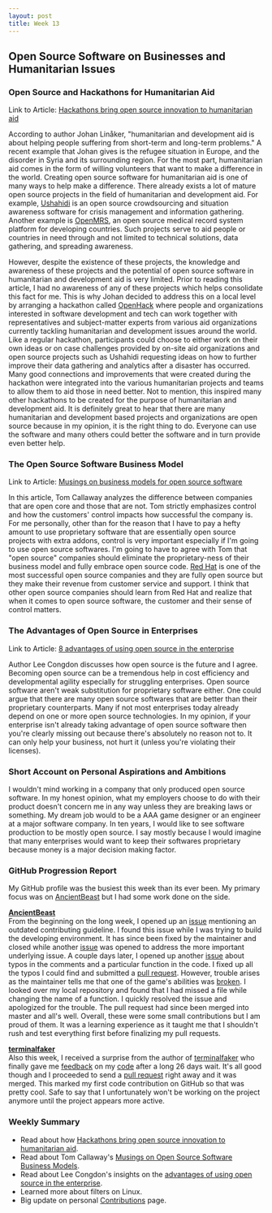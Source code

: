 ```yaml
---
layout: post
title: Week 13
---
```


## Open Source Software on Businesses and Humanitarian Issues
### Open Source and Hackathons for Humanitarian Aid
Link to Article: [Hackathons bring open source innovation to humanitarian aid](https://opensource.com/life/16/6/openhack-hackathons-for-humanitarian-aid)  

According to author Johan Linåker, "humanitarian and development aid is about helping people suffering from short-term and long-term problems." A recent example that Johan gives is the refugee situation in Europe, and the disorder in Syria and its surrounding region. For the most part, humanitarian aid comes in the form of willing volunteers that want to make a difference in the world. Creating open source software for humanitarian aid is one of many ways to help make a difference. There already exists a lot of mature open source projects in the field of humanitarian and development aid. For example, [Ushahidi](https://www.ushahidi.com/) is an open source crowdsourcing and situation awareness software for crisis management and information gathering. Another example is [OpenMRS](https://openmrs.org/), an open source medical record system platform for developing countries. Such projects serve to aid people or countries in need through and not limited to technical solutions, data gathering, and spreading awareness.  
  
However, despite the existence of these projects, the knowledge and awareness of these projects and the potential of open source software in humanitarian and development aid is very limited. Prior to reading this article, I had no awareness of any of these projects which helps consolidate this fact for me. This is why Johan decided to address this on a local level by arranging a hackathon called [OpenHack](https://www.openhack.io/) where people and organizations interested in software development and tech can work together with representatives and subject-matter experts from various aid organizations currently tackling humanitarian and development issues around the world. Like a regular hackathon, participants could choose to either work on their own ideas or on case challenges provided by on-site aid organizations and open source projects such as Ushahidi requesting ideas on how to further improve their data gathering and analytics after a disaster has occurred. Many good connections and improvements that were created during the hackathon were integrated into the various humanitarian projects and teams to allow them to aid those in need better. Not to mention, this inspired many other hackathons to be created for the purpose of humanitarian and development aid. It is definitely great to hear that there are many humanitarian and development based projects and organizations are open source because in my opinion, it is the right thing to do. Everyone can use the software and many others could better the software and in turn provide even better help.

### The Open Source Software Business Model
Link to Article: [Musings on business models for open source software](https://spot.livejournal.com/327801.html)  
  
In this article, Tom Callaway analyzes the difference between companies that are open core and those that are not. Tom strictly emphasizes control and how the customers' control impacts how successful the company is. For me personally, other than for the reason that I have to pay a hefty amount to use proprietary software that are essentially open source projects with extra addons, control is very important especially if I'm going to use open source softwares. I'm going to have to agree with Tom that "open source" companies should eliminate the proprietary-ness of their business model and fully embrace open source code. [Red Hat](https://www.redhat.com/en) is one of the most successful open source companies and they are fully open source but they make their revenue from customer service and support. I think that other open source companies should learn from Red Hat and realize that when it comes to open source software, the customer and their sense of control matters.

### The Advantages of Open Source in Enterprises
Link to Article: [8 advantages of using open source in the enterprise](https://enterprisersproject.com/article/2015/1/top-advantages-open-source-offers-over-proprietary-solutions)  
  
Author Lee Congdon discusses how open source is the future and I agree. Becoming open source can be a tremendous help in cost efficiency and developmental agility especially for struggling enterprises. Open source software aren't weak substitution for proprietary software either. One could argue that there are many open source softwares that are better than their proprietary counterparts. Many if not most enterprises today already depend on one or more open source technologies. In my opinion, if your enterprise isn't already taking advantage of open source software then you're clearly missing out because there's absolutely no reason not to. It can only help your business, not hurt it (unless you're violating their licenses).

### Short Account on Personal Aspirations and Ambitions
I wouldn't mind working in a company that only produced open source software. In my honest opinion, what my employers choose to do with their product doesn't concern me in any way unless they are breaking laws or something. My dream job would to be a AAA game designer or an engineer at a major software company. In ten years, I would like to see software production to be mostly open source. I say mostly because I would imagine that many enterprises would want to keep their softwares proprietary because money is a major decision making factor.

### GitHub Progression Report
My GitHub profile was the busiest this week than its ever been. My primary focus was on [AncientBeast](https://github.com/FreezingMoon/AncientBeast) but I had some work done on the side.
 
__[AncientBeast](https://github.com/FreezingMoon/AncientBeast)__  
From the beginning on the long week, I opened up an [issue](https://github.com/FreezingMoon/AncientBeast/issues/1599) mentioning an outdated contributing guideline. I found this issue while I was trying to build the developing environment. It has since been fixed by the maintainer and closed while another [issue](https://github.com/FreezingMoon/AncientBeast/issues/1600) was opened to address the more important underlying issue. A couple days later, I opened up another [issue](https://github.com/FreezingMoon/AncientBeast/issues/1602) about typos in the comments and a particular function in the code. I fixed up all the typos I could find and submitted a [pull request](https://github.com/FreezingMoon/AncientBeast/pull/1604). However, trouble arises as the maintainer tells me that one of the game's abilities was [broken](https://github.com/FreezingMoon/AncientBeast/pull/1604#issuecomment-560261285). I looked over my local repository and found that I had missed a file while changing the name of a function. I quickly resolved the issue and apologized for the trouble. The pull request had since been merged into master and all's well. Overall, these were some small contributions but I am proud of them. It was a learning experience as it taught me that I shouldn't rush and test everything first before finalizing my pull requests.

__[terminalfaker](https://github.com/syntaxseed/terminalfaker)__  
Also this week, I received a surprise from the author of [terminalfaker](https://github.com/syntaxseed/terminalfaker) who finally gave me [feedback](https://github.com/syntaxseed/terminalfaker/issues/26#issuecomment-560115640) on my [code](https://github.com/syntaxseed/terminalfaker/issues/26#issuecomment-549561553) after a long 26 days wait. It's all good though and I proceeded to send a [pull request](https://github.com/syntaxseed/terminalfaker/pull/28) right away and it was merged. This marked my first code contribution on GitHub so that was pretty cool. Safe to say that I unfortunately won't be working on the project anymore until the project appears more active.

### Weekly Summary
  * Read about how [Hackathons bring open source innovation to humanitarian aid](https://opensource.com/life/16/6/openhack-hackathons-for-humanitarian-aid).
  * Read about Tom Callaway's [Musings on Open Source Software Business Models](https://spot.livejournal.com/327801.html).
  * Read about Lee Congdon's insights on the [advantages of using open source in the enterprise](https://enterprisersproject.com/article/2015/1/top-advantages-open-source-offers-over-proprietary-solutions).
  * Learned more about filters on Linux.
  * Big update on personal [Contributions](https://hunter-college-ossd-fall-2019.github.io/jxuan101-weekly/contributions/) page.
